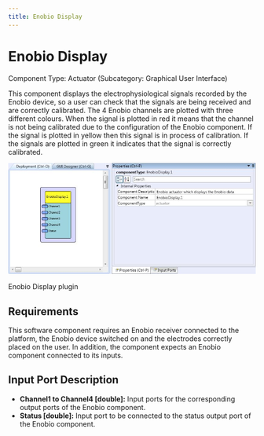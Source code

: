 ```yaml
---
title: Enobio Display
---
```


# Enobio Display

Component Type: Actuator (Subcategory: Graphical User Interface)

This component displays the electrophysiological signals recorded by the Enobio device, so a user can check that the signals are being received and are correctly calibrated. The 4 Enobio channels are plotted with three different colours. When the signal is plotted in red it means that the channel is not being calibrated due to the configuration of the Enobio component. If the signal is plotted in yellow then this signal is in process of calibration. If the signals are plotted in green it indicates that the signal is correctly calibrated.

![Screenshot: Enobio Display plugin](./img/EnobioDisplay.jpg "Screenshot: Enobio Display plugin")

Enobio Display plugin

## Requirements

This software component requires an Enobio receiver connected to the platform, the Enobio device switched on and the electrodes correctly placed on the user. In addition, the component expects an Enobio component connected to its inputs.

## Input Port Description

- **Channel1 to Channel4 \[double\]:** Input ports for the corresponding output ports of the Enobio component.
- **Status \[double\]:** Input port to be connected to the status output port of the Enobio component.
